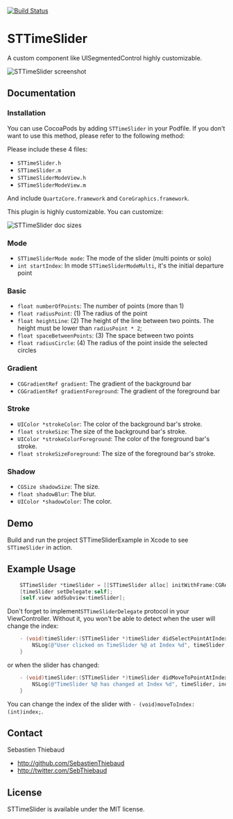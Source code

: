 [![Build Status](https://travis-ci.org/SebastienThiebaud/STTimeSlider.png?branch=master)](https://travis-ci.org/SebastienThiebaud/STTimeSlider)

# STTimeSlider

A custom component like UISegmentedControl highly customizable.

![STTimeSlider screenshot](https://raw.github.com/SebastienThiebaud/STTimeSlider/master/screenshot.png "STTimeSlider Screenshot")

## Documentation

### Installation
You can use CocoaPods by adding `STTimeSlider` in your Podfile. If you don't want to use this method, please refer to the following method:

Please include these 4 files:

- `STTimeSlider.h`
- `STTimeSlider.m`
- `STTimeSliderModeView.h`
- `STTimeSliderModeView.m`

And include `QuartzCore.framework` and `CoreGraphics.framework`.

This plugin is highly customizable. You can customize:

![STTimeSlider doc sizes](http://www.iosjp.com/dev/wp-content/uploads/2013/04/STTimeSlider2.png "STTimeSlider doc sizes")

### Mode
- `STTimeSliderMode mode`: The mode of the slider (multi points or solo)
- `int startIndex`: In mode `STTimeSliderModeMulti`, it's the initial departure point

### Basic
- `float numberOfPoints`: The number of points (more than 1)
- `float radiusPoint`: (1) The radius of the point
- `float heightLine`: (2) The height of the line between two points. The height must be lower than `radiusPoint * 2`;
- `float spaceBetweenPoints`: (3) The space between two points
- `float radiusCircle`: (4) The radius of the point inside the selected circles

### Gradient
- `CGGradientRef gradient`: The gradient of the background bar
- `CGGradientRef gradientForeground`: The gradient of the foreground bar

### Stroke
- `UIColor *strokeColor`: The color of the background bar's stroke.
- `float strokeSize`: The size of the background bar's stroke.
- `UIColor *strokeColorForeground`: The color of the foreground bar's stroke.
- `float strokeSizeForeground`: The size of the foreground bar's stroke.

### Shadow

- `CGSize shadowSize`: The size.
- `float shadowBlur`: The blur.
- `UIColor *shadowColor`: The color.

## Demo

Build and run the project STTimeSliderExample in Xcode to see `STTimeSlider` in action. 

## Example Usage

``` objective-c
    STTimeSlider *timeSlider = [[STTimeSlider alloc] initWithFrame:CGRectMake(5.0, 5.0, 310.0, 110.0)];
    [timeSlider setDelegate:self];
    [self.view addSubview:timeSlider];
```

Don't forget to implement`STTimeSliderDelegate` protocol in your ViewController. Without it, you won't be able to detect when the user will change the index:

``` objective-c
    - (void)timeSlider:(STTimeSlider *)timeSlider didSelectPointAtIndex:(int)index {
        NSLog(@"User clicked on TimeSlider %@ at Index %d", timeSlider, index);
    }
```
or when the slider has changed:

``` objective-c
    - (void)timeSlider:(STTimeSlider *)timeSlider didMoveToPointAtIndex:(int)index {
        NSLog(@"TimeSlider %@ has changed at Index %d", timeSlider, index);
    }
```

You can change the index of the slider with `- (void)moveToIndex:(int)index;`.

## Contact

Sebastien Thiebaud

- http://github.com/SebastienThiebaud
- http://twitter.com/SebThiebaud

## License

STTimeSlider is available under the MIT license.

